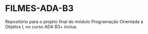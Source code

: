 # FILMES-ADA-B3
Repositório para o projeto final do módulo Programação Orientada a Objetos I, no curso ADA B3+ inclua.
